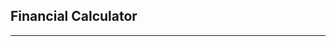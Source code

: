 ## Financial Calculator 
******************************************************************************************************************